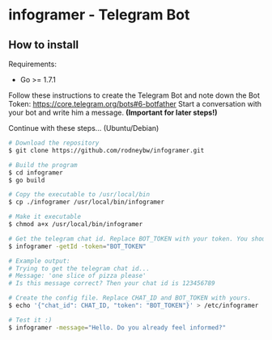 # infogramer - Telegram Bot

## How to install

Requirements:
* Go >= 1.7.1

Follow these instructions to create the Telegram Bot and note down the Bot Token: https://core.telegram.org/bots#6-botfather Start a conversation with your bot and write him a message. **(Important for later steps!)**

Continue with these steps... (Ubuntu/Debian)
```sh
# Download the repository
$ git clone https://github.com/rodneybw/infogramer.git

# Build the program
$ cd infogramer
$ go build

# Copy the executable to /usr/local/bin
$ cp ./infogramer /usr/local/bin/infogramer

# Make it executable
$ chmod a+x /usr/local/bin/infogramer

# Get the telegram chat id. Replace BOT_TOKEN with your token. You should see the message you sent earlier.
$ infogramer -getId -token="BOT_TOKEN"

# Example output: 
# Trying to get the telegram chat id...
# Message: 'one slice of pizza please'
# Is this message correct? Then your chat id is 123456789

# Create the config file. Replace CHAT_ID and BOT_TOKEN with yours.
$ echo '{"chat_id": CHAT_ID, "token": "BOT_TOKEN"}' > /etc/infogramer

# Test it :)
$ infogramer -message="Hello. Do you already feel informed?"
```
    

